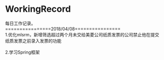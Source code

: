 # WorkingRecord
每日工作记录。<br/>
================2018/04/08================<br/>
1.优化mlsrm，新增筛选超过两个月未交给美菱公司纸质发票的公司禁止他在提交纸质发票之前录入发票的功能<br/>
<br/>
2.学习Spring框架<br/>
